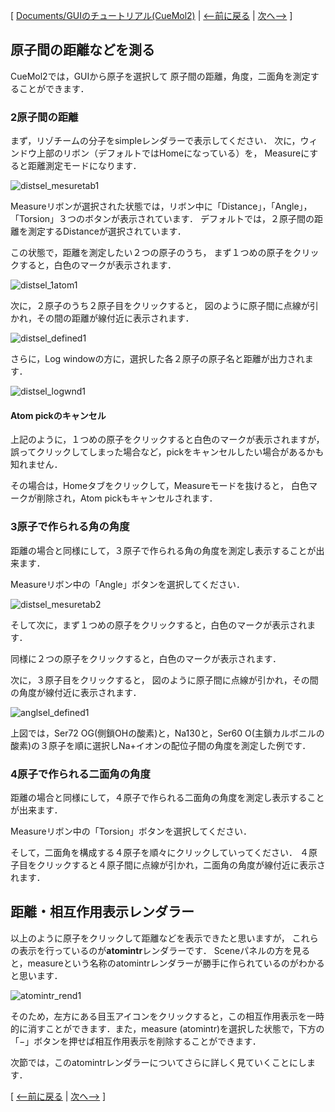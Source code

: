 [ [Documents/GUIのチュートリアル(CueMol2)](../../Documents/GUIのチュートリアル(CueMol2)) |
[&lt;--前に戻る](../../Documents/GUIのチュートリアル(CueMol2)/Step10) |
[次へ--&gt;](../../Documents/GUIのチュートリアル(CueMol2)/Step13) ]

## 原子間の距離などを測る
CueMol2では，GUIから原子を選択して
原子間の距離，角度，二面角を測定することができます．

### 2原子間の距離
まず，リゾチームの分子をsimpleレンダラーで表示してください．
次に，ウィンドウ上部のリボン（デフォルトではHomeになっている）を，
Measureにすると距離測定モードになります．

![distsel_mesuretab1](../../assets/images/Documents/GUIのチュートリアル(CueMol2)/Step12/distsel_mesuretab1.png)

Measureリボンが選択された状態では，リボン中に「Distance」，「Angle」，「Torsion」３つのボタンが表示されています．
デフォルトでは，２原子間の距離を測定するDistanceが選択されています．

この状態で，距離を測定したい２つの原子のうち，
まず１つめの原子をクリックすると，白色のマークが表示されます．


![distsel_1atom1](../../assets/images/Documents/GUIのチュートリアル(CueMol2)/Step12/distsel_1atom1.png)


次に，２原子のうち２原子目をクリックすると，
図のように原子間に点線が引かれ，その間の距離が線付近に表示されます．


![distsel_defined1](../../assets/images/Documents/GUIのチュートリアル(CueMol2)/Step12/distsel_defined1.png)


さらに，Log windowの方に，選択した各２原子の原子名と距離が出力されます．


![distsel_logwnd1](../../assets/images/Documents/GUIのチュートリアル(CueMol2)/Step12/distsel_logwnd1.png)


#### Atom pickのキャンセル
上記のように，１つめの原子をクリックすると白色のマークが表示されますが，
誤ってクリックしてしまった場合など，pickをキャンセルしたい場合があるかも知れません．

その場合は，Homeタブをクリックして，Measureモードを抜けると，
白色マークが削除され，Atom pickもキャンセルされます．

### 3原子で作られる角の角度
距離の場合と同様にして，３原子で作られる角の角度を測定し表示することが出来ます．

Measureリボン中の「Angle」ボタンを選択してください．

![distsel_mesuretab2](../../assets/images/Documents/GUIのチュートリアル(CueMol2)/Step12/distsel_mesuretab2.png)

そして次に，まず１つめの原子をクリックすると，白色のマークが表示されます．

同様に２つの原子をクリックすると，白色のマークが表示されます．

次に，３原子目をクリックすると，
図のように原子間に点線が引かれ，その間の角度が線付近に表示されます．


![anglsel_defined1](../../assets/images/Documents/GUIのチュートリアル(CueMol2)/Step12/anglsel_defined1.png)


上図では，Ser72 OG(側鎖OHの酸素)と，Na130と，Ser60 O(主鎖カルボニルの酸素)の３原子を順に選択しNa+イオンの配位子間の角度を測定した例です．

### 4原子で作られる二面角の角度
距離の場合と同様にして，４原子で作られる二面角の角度を測定し表示することが出来ます．

Measureリボン中の「Torsion」ボタンを選択してください．

そして，二面角を構成する４原子を順々にクリックしていってください．
４原子目をクリックすると４原子間に点線が引かれ，二面角の角度が線付近に表示されます．

## 距離・相互作用表示レンダラー
以上のように原子をクリックして距離などを表示できたと思いますが，
これらの表示を行っているのが**atomintr**レンダラーです．
Sceneパネルの方を見ると，measureという名称のatomintrレンダラーが勝手に作られているのがわかると思います．


![atomintr_rend1](../../assets/images/Documents/GUIのチュートリアル(CueMol2)/Step12/atomintr_rend1.png)


そのため，左方にある目玉アイコンをクリックすると，この相互作用表示を一時的に消すことができます．また，measure (atomintr)を選択した状態で，下方の「−」ボタンを押せば相互作用表示を削除することができます．

次節では，このatomintrレンダラーについてさらに詳しく見ていくことにします．

[ [&lt;--前に戻る](../../Documents/GUIのチュートリアル(CueMol2)/Step10) |
[次へ--&gt;](../../Documents/GUIのチュートリアル(CueMol2)/Step13) ]
